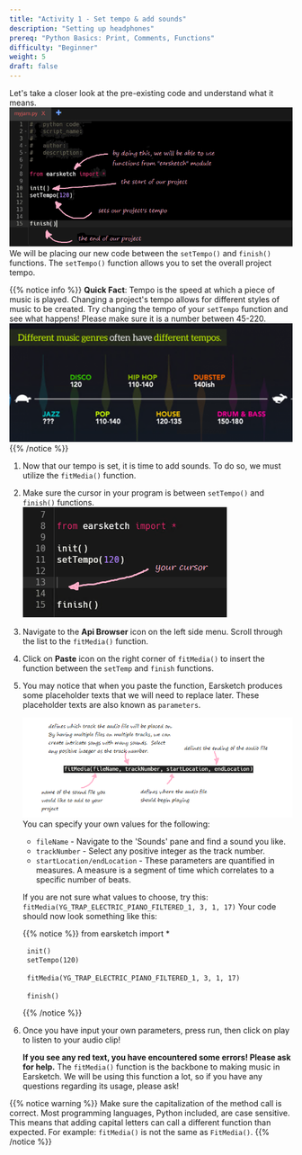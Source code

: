 ```yaml
---
title: "Activity 1 - Set tempo & add sounds"
description: "Setting up headphones"
prereq: "Python Basics: Print, Comments, Functions"
difficulty: "Beginner"
weight: 5
draft: false
---
```


Let's take a closer look at the pre-existing code and understand what it means. ![annotated screenshot cannot be displayed](../img/annotated-screenshot-overview.png) We will be placing our new code between the `setTempo()` and `finish()` functions. The `setTempo()` function allows you to set the overall project tempo.

{{% notice info %}}
**Quick Fact**: Tempo is the speed at which a piece of music is played. Changing a project's tempo allows for different styles of music to be created. Try changing the tempo of your `setTempo` function and see what happens! Please make sure it is a number
between 45-220. 
![](../img/img-tempo1.png)
{{% /notice %}}

1. Now that our tempo is set, it is time to add sounds. To do so, we must utilize the `fitMedia()` function.
2. Make sure the cursor in your program is between `setTempo()` and `finish()` functions.
    ![](../img/annotated-screenshot-cursor.png)
3. Navigate to the **Api Browser** icon on the left side menu. Scroll through the list to the `fitMedia()` function.
4. Click on **Paste** icon on the right corner of `fitMedia()` to insert the function between the `setTemp` and `finish` functions.
5. You may notice that when you paste the function, Earsketch produces some placeholder texts that we will need to replace later. These placeholder texts are also known as `parameters`.

    ![](../img/annotated-screenshot-fitmedia.png)
    You can specify your own values for the following:
    -   `fileName` - Navigate to the \'Sounds\' pane and find a sound
        you like.
    -   `trackNumber` - Select any positive integer as the track number.
    -   `startLocation/endLocation` - These parameters are quantified in
        measures. A measure is a segment of time which correlates to a
        specific number of beats.

    If you are not sure what values to choose, try this:
    `fitMedia(YG_TRAP_ELECTRIC_PIANO_FILTERED_1, 3, 1, 17)`
    Your code should now look something like this:
        
    {{% notice %}}
    from earsketch import *

        init()
        setTempo(120)

        fitMedia(YG_TRAP_ELECTRIC_PIANO_FILTERED_1, 3, 1, 17)

        finish()
    {{% /notice %}}

6. Once you have input your own parameters, press run, then click on
    play to listen to your audio clip! 
    
    **If you see any red text, you have encountered some errors! Please ask for help.**
    The `fitMedia()` function is the backbone to making music in Earsketch. We will be using this function a lot, so if you have any questions regarding its usage, please ask!

{{% notice warning %}}
Make sure the capitalization of the method call is correct. Most programming languages, Python included, are case sensitive. This means that adding capital letters can call a different function than expected. For example: `fitMedia()` is not the same as `FitMedia()`.
{{% /notice %}}